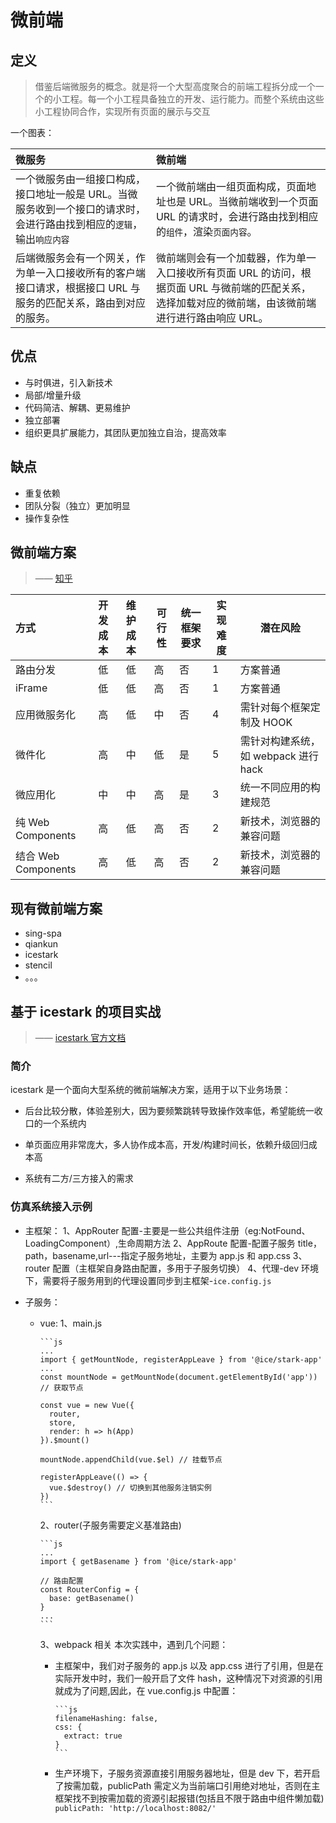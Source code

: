 # 微前端

## 定义

> 借鉴后端微服务的概念。就是将一个大型高度聚合的前端工程拆分成一个一个的小工程。每一个小工程具备独立的开发、运行能力。而整个系统由这些小工程协同合作，实现所有页面的展示与交互

一个图表：

| 微服务                                                                                                                 | 微前端                                                                                                                                               |
| :--------------------------------------------------------------------------------------------------------------------- | :--------------------------------------------------------------------------------------------------------------------------------------------------- |
| 一个微服务由一组接口构成，接口地址一般是 URL。当微服务收到一个接口的请求时，会进行路由找到相应的`逻辑`，输出`响应内容` | 一个微前端由一组页面构成，页面地址也是 URL。当微前端收到一个页面 URL 的请求时，会进行路由找到相应的`组件`，渲染`页面内容`。                          |
| 后端微服务会有一个网关，作为单一入口接收所有的客户端接口请求，根据接口 URL 与服务的匹配关系，路由到对应的服务。        | 微前端则会有一个加载器，作为单一入口接收所有页面 URL 的访问，根据页面 URL 与微前端的匹配关系，选择加载对应的微前端，由该微前端进行进行路由响应 URL。 |

## 优点

- 与时俱进，引入新技术
- 局部/增量升级
- 代码简洁、解耦、更易维护
- 独立部署
- 组织更具扩展能力，其团队更加独立自治，提高效率

## 缺点

- 重复依赖
- 团队分裂（独立）更加明显
- 操作复杂性

## 微前端方案

> —— [知乎](https://www.jianshu.com/p/785c2ca5a886)

| 方式                | 开发成本 | 维护成本 | 可行性 | 统一框架要求 | 实现难度 | 潜在风险                             |
| :------------------ | :------- | :------- | ------ | ------------ | -------- | ------------------------------------ |
| 路由分发            | 低       | 低       | 高     | 否           | 1        | 方案普通                             |
| iFrame              | 低       | 低       | 高     | 否           | 1        | 方案普通                             |
| 应用微服务化        | 高       | 低       | 中     | 否           | 4        | 需针对每个框架定制及 HOOK            |
| 微件化              | 高       | 中       | 低     | 是           | 5        | 需针对构建系统，如 webpack 进行 hack |
| 微应用化            | 中       | 中       | 高     | 是           | 3        | 统一不同应用的构建规范               |
| 纯 Web Components   | 高       | 低       | 高     | 否           | 2        | 新技术，浏览器的兼容问题             |
| 结合 Web Components | 高       | 低       | 高     | 否           | 2        | 新技术，浏览器的兼容问题             |

## 现有微前端方案

- sing-spa
- qiankun
- icestark
- stencil
- 。。。

## 基于 icestark 的项目实战

> —— [icestark 官方文档](https://ice.work/docs/icestark/about)

### 简介

icestark 是一个面向大型系统的微前端解决方案，适用于以下业务场景：

- 后台比较分散，体验差别大，因为要频繁跳转导致操作效率低，希望能统一收口的一个系统内

- 单页面应用非常庞大，多人协作成本高，开发/构建时间长，依赖升级回归成本高

- 系统有二方/三方接入的需求

### 仿真系统接入示例

- 主框架：
  1、AppRouter 配置-主要是一些公共组件注册（eg:NotFound、LoadingComponent）,生命周期方法
  2、AppRoute 配置-配置子服务 title，path，basename,url---指定子服务地址，主要为 app.js 和 app.css
  3、router 配置（主框架自身路由配置，多用于子服务切换）
  4、代理-dev 环境下，需要将子服务用到的代理设置同步到主框架-`ice.config.js`
- 子服务：

  - vue:
    1、main.js

        ```js
        ...
        import { getMountNode, registerAppLeave } from '@ice/stark-app'
        ...
        const mountNode = getMountNode(document.getElementById('app')) // 获取节点

        const vue = new Vue({
          router,
          store,
          render: h => h(App)
        }).$mount()

        mountNode.appendChild(vue.$el) // 挂载节点

        registerAppLeave(() => {
          vue.$destroy() // 切换到其他服务注销实例
        })
        ```

    2、router(子服务需要定义基准路由)

        ```js
        ...
        import { getBasename } from '@ice/stark-app'

        // 路由配置
        const RouterConfig = {
          base: getBasename()
        }
        ...
        ```

    3、webpack 相关
    本次实践中，遇到几个问题：

    - 主框架中，我们对子服务的 app.js 以及 app.css 进行了引用，但是在实际开发中时，我们一般开启了文件 hash，这种情况下对资源的引用就成为了问题,因此，在 vue.config.js 中配置：

          ```js
          filenameHashing: false,
          css: {
            extract: true
          }
          ```

    - 生产环境下，子服务资源直接引用服务器地址，但是 dev 下，若开启了按需加载，publicPath 需定义为当前端口引用绝对地址，否则在主框架找不到按需加载的资源引起报错(包括且不限于路由中组件懒加载)
      `publicPath: 'http://localhost:8082/'`
